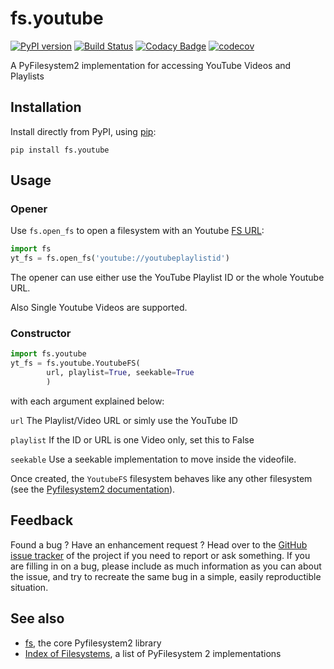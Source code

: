 # fs.youtube

[![PyPI version](https://badge.fury.io/py/fs.youtube.svg)](https://pypi.python.org/pypi/fs.youtube) [![Build Status](https://travis-ci.org/merlink01/fs.youtube.svg?branch=master)](https://travis-ci.org/merlink01/fs.youtube) [![Codacy Badge](https://api.codacy.com/project/badge/Grade/94a05423f81a4e79ac9defcff802a753)](https://www.codacy.com/app/merlink01/fs.youtube?utm_source=github.com&amp;utm_medium=referral&amp;utm_content=merlink01/fs.youtube&amp;utm_campaign=Badge_Grade) [![codecov](https://codecov.io/gh/merlink01/fs.youtube/branch/master/graph/badge.svg)](https://codecov.io/gh/merlink01/fs.youtube)


A PyFilesystem2 implementation for accessing YouTube Videos and Playlists


Installation
------------

Install directly from PyPI, using [pip](<https://pip.pypa.io/>):

    pip install fs.youtube

Usage
-----

### Opener

Use ``fs.open_fs`` to open a filesystem with an Youtube
[FS URL](<https://pyfilesystem2.readthedocs.io/en/latest/openers.html>):

```python
import fs
yt_fs = fs.open_fs('youtube://youtubeplaylistid')
```

The opener can use either use the YouTube Playlist ID or the whole Youtube URL.

Also Single Youtube Videos are supported.

### Constructor

```python
import fs.youtube
yt_fs = fs.youtube.YoutubeFS(
        url, playlist=True, seekable=True
        )
```

with each argument explained below:

``url``
  The Playlist/Video URL or simly use the YouTube ID 

``playlist``
  If the ID or URL is one Video only, set this to False

``seekable``
  Use a seekable implementation to move inside the videofile.

Once created, the ``YoutubeFS`` filesystem behaves like any other filesystem
(see the [Pyfilesystem2 documentation](<https://pyfilesystem2.readthedocs.io>)).

Feedback
--------

Found a bug ? Have an enhancement request ? Head over to the
[GitHub issue tracker](<https://github.com/merlink01/fs.youtube/issues>) of the
project if you need to report or ask something. If you are filling in on a bug,
please include as much information as you can about the issue, and try to
recreate the same bug in a simple, easily reproductible situation.

See also
--------

* [fs](<https://github.com/Pyfilesystem/pyfilesystem2>), the core Pyfilesystem2 library
* [Index of Filesystems](<https://www.pyfilesystem.org/page/index-of-filesystems/>), a list of PyFilesystem 2 implementations
